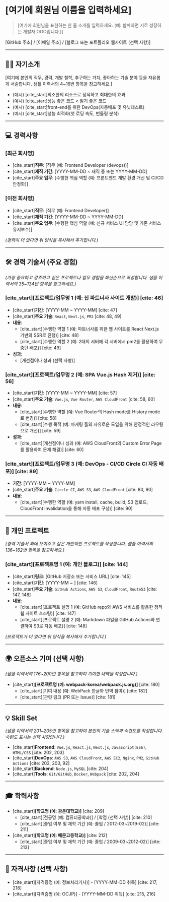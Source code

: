 # [여기에 회원님 이름을 입력하세요]

> [여기에 회원님을 표현하는 한 줄 소개를 입력하세요. (예: 함께하면 서로 성장하는 개발자 OOO입니다.)]

[GitHub 주소] / [이메일 주소] / [블로그 또는 포트폴리오 웹사이트 (선택 사항)]

---

## 🙋‍♂️ 자기소개

[여기에 본인의 직무, 경력, 개발 철학, 추구하는 가치, 좋아하는 기술 분야 등을 자유롭게 서술합니다. 샘플 이력서의 4~16번 항목을 참고하세요.]

* (예시) [cite_start]최소한의 리소스로 정직하고 최대한의 효과
* (예시) [cite_start]성능 좋은 코드 < 읽기 좋은 코드
* (예시) [cite_start]front-end를 위한 DevOps(자동배포 및 유닛테스트)
* (예시) [cite_start]성능 최적화(첫 로딩 속도, 번들링 분석)

---

## 💻 경력사항

### [최근 회사명]
* [cite_start]**직무**: [직무 (예: Frontend Developer (devops))]
* [cite_start]**재직 기간**: [YYYY-MM-DD ~ 재직 중 또는 YYYY-MM-DD]
* [cite_start]**주요 업무**: [수행한 핵심 역할 (예: 프론트엔드 개발 환경 개선 및 CI/CD 안정화)]

### [이전 회사명]
* [cite_start]**직무**: [직무 (예: Frontend Developer)]
* [cite_start]**재직 기간**: [YYYY-MM-DD ~ YYYY-MM-DD]
* [cite_start]**주요 업무**: [수행한 핵심 역할 (예: 신규 서비스 UI 담당 및 기존 서비스 유지보수)]

*(경력이 더 있다면 위 양식을 복사해서 추가합니다.)*

---

## 🛠️ 경력 기술서 (주요 경험)

*(가장 중요하고 강조하고 싶은 프로젝트나 업무 경험을 최신순으로 작성합니다. 샘플 이력서의 35~134번 항목을 참고하세요.)*

### [cite_start][프로젝트/업무명 1 (예: 신 파트너사 사이트 개발)] [cite: 46]
* [cite_start]**기간**: [YYYY-MM ~ YYYY-MM] [cite: 47]
* [cite_start]**주요 기술**: `React`, `Next.js`, `PM2` [cite: 48, 49]
* **내용**:
    * [cite_start][수행한 역할 1 (예: 파트너사를 위한 웹 사이트를 React Next.js 기반의 SSR로 진행)] [cite: 48]
    * [cite_start][수행한 역할 2 (예: 2대의 서버에 각 서버에서 pm2를 활용하여 무중단 배포)] [cite: 49]
* **성과**:
    * [개선점이나 성과 (선택 사항)]

### [cite_start][프로젝트/업무명 2 (예: SPA Vue.js Hash 제거)] [cite: 56]
* [cite_start]**기간**: [YYYY-MM ~ YYYY-MM] [cite: 57]
* [cite_start]**주요 기술**: `Vue.js`, `Vue Router`, `AWS CloudFront` [cite: 58, 60]
* **내용**:
    * [cite_start][수행한 역할 (예: Vue Router의 Hash mode를 History mode로 변경)] [cite: 58]
    * [cite_start][수행 목적 (예: 마케팅 툴의 자유로운 도입을 위해 안정적인 라우팅으로 개선)] [cite: 59]
* **성과**:
    * [cite_start][개선점이나 성과 (예: AWS CloudFront의 Custom Error Page를 활용하여 문제 해결)] [cite: 60]

### [cite_start][프로젝트/업무명 3 (예: DevOps - CI/CD Circle CI 자동 배포)] [cite: 89]
* **기간**: [YYYY-MM ~ YYYY-MM]
* [cite_start]**주요 기술**: `Circle CI`, `AWS S3`, `AWS CloudFront` [cite: 80, 90]
* **내용**:
    * [cite_start][수행한 역할 (예: yarn install, cache, build, S3 업로드, CloudFront invalidation을 통해 자동 배포 구성)] [cite: 90]

---

## 🚀 개인 프로젝트

*(경력 기술서 외에 보여주고 싶은 개인적인 프로젝트를 작성합니다. 샘플 이력서의 136~162번 항목을 참고하세요.)*

### [cite_start][프로젝트명 1 (예: 개인 블로그)] [cite: 144]
* [cite_start]**링크**: [GitHub 저장소 또는 서비스 URL] [cite: 145]
* [cite_start]**기간**: [YYYY-MM ~ ] [cite: 146]
* [cite_start]**주요 기술**: `GitHub Actions`, `AWS S3`, `CloudFront`, `Route53` [cite: 147, 148]
* **내용**:
    * [cite_start][프로젝트 설명 1 (예: GitHub repo와 AWS 서비스를 활용한 정적 웹 사이트 호스팅)] [cite: 147]
    * [cite_start][프로젝트 설명 2 (예: Markdown 파일을 GitHub Actions와 연결하여 S3로 자동 배포)] [cite: 148]

*(프로젝트가 더 있다면 위 양식을 복사해서 추가합니다.)*

---

## 🌍 오픈소스 기여 (선택 사항)

*(샘플 이력서의 176~200번 항목을 참고하여 기여한 내역을 작성합니다.)*

* [cite_start]**[프로젝트명 (예: webpack-korea/webpack.js.org)]** [cite: 180]
    * [cite_start][기여 내용 (예: WebPack 한글화 번역 참여)] [cite: 182]
    * [cite_start][관련 링크 (PR 또는 Issue)] [cite: 181]

---

## 💡 Skill Set

*(샘플 이력서의 201~205번 항목을 참고하여 본인의 기술 스택과 숙련도를 작성합니다. 숙련도 표시는 선택 사항입니다.)*

* [cite_start]**Frontend**: `Vue.js`, `React.js`, `Next.js`, `JavaScript(ES6)`, `HTML/CSS` [cite: 202, 203]
* [cite_start]**DevOps**: `AWS S3`, `AWS CloudFront`, `AWS EC2`, `Nginx`, `PM2`, `GitHub Actions` [cite: 202, 203, 92]
* [cite_start]**Backend**: `Node.js`, `MySQL` [cite: 204]
* [cite_start]**Tools**: `Git/GitHub`, `Docker`, `Webpack` [cite: 202, 204]

---

## 🎓 학력사항

* [cite_start]**[학교명 (예: 광운대학교)]** [cite: 209]
    * [cite_start][전공명 (예: 컴퓨터공학과)] / [학점 (선택 사항)] [cite: 210]
    * [cite_start][졸업 여부 및 재학 기간 (예: 졸업 / 2012-03~2019-02)] [cite: 211]
* [cite_start]**[학교명 (예: 배문고등학교)]** [cite: 212]
    * [cite_start][졸업 여부 및 재학 기간 (예: 졸업 / 2009-03~2012-02)] [cite: 213]

---

## 📜 자격사항 (선택 사항)

* [cite_start][자격증명 (예: 정보처리기사)] - [YYYY-MM-DD 취득] [cite: 217, 218]
* [cite_start][자격증명 (예: OCJP)] - [YYYY-MM-DD 취득] [cite: 215, 216]